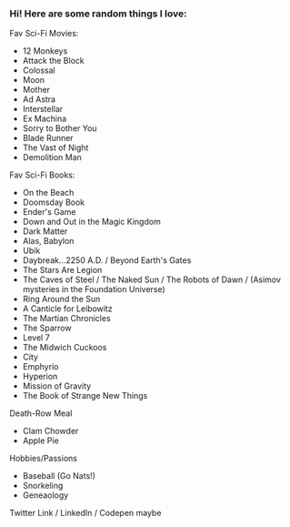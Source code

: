 ### Hi! Here are some random things I love:

Fav Sci-Fi Movies:

- 12 Monkeys
- Attack the Block
- Colossal
- Moon
- Mother
- Ad Astra
- Interstellar
- Ex Machina
- Sorry to Bother You
- Blade Runner
- The Vast of Night
- Demolition Man 


Fav Sci-Fi Books:
- On the Beach
- Doomsday Book
- Ender's Game
- Down and Out in the Magic Kingdom
- Dark Matter
- Alas, Babylon
- Ubik
- Daybreak...2250 A.D. / Beyond Earth's Gates
- The Stars Are Legion
- The Caves of Steel / The Naked Sun / The Robots of Dawn / (Asimov mysteries in the Foundation Universe)
- Ring Around the Sun
- A Canticle for Leibowitz 
- The Martian Chronicles
- The Sparrow 
- Level 7
- The Midwich Cuckoos
- City
- Emphyrio
- Hyperion 
- Mission of Gravity
- The Book of Strange New Things

Death-Row Meal
- Clam Chowder
- Apple Pie

Hobbies/Passions
- Baseball (Go Nats!)
- Snorkeling
- Geneaology 



Twitter Link / LinkedIn / Codepen maybe
